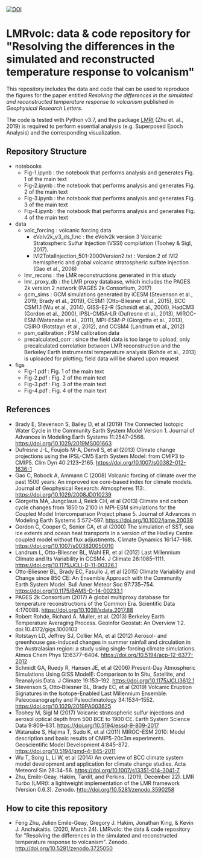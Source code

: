 [![DOI](https://zenodo.org/badge/229547352.svg)](https://zenodo.org/badge/latestdoi/229547352)

# LMRvolc: data & code repository for "Resolving the differences in the simulated and reconstructed temperature response to volcanism"

This repository includes the data and code that can be used to reproduce the figures for the paper entitled _Resolving the differences in the simulated and reconstructed temperature response to volcanism_ published in _Geophysical Research Letters_.

The code is tested with Python v3.7, and the package [LMRt](https://github.com/fzhu2e/LMRt) (Zhu et. al., 2019) is required to perform essential analysis (e.g. Superposed Epoch Analysis) and the corresponding visualization.


## Repository Structure

+ notebooks
    - Fig-1.ipynb : the notebook that performs analysis and generates Fig. 1 of the main text
    - Fig-2.ipynb : the notebook that performs analysis and generates Fig. 2 of the main text
    - Fig-3.ipynb : the notebook that performs analysis and generates Fig. 3 of the main text
    - Fig-4.ipynb : the notebook that performs analysis and generates Fig. 4 of the main text
+ data
    - volc_forcing : volcanic forcing data
        - eVolv2k_v3_ds_1.nc : the eVolv2k version 3 Volcanic Stratospheric Sulfur Injection (VSSI) compilation (Toohey & Sigl, 2017).
        - IVI2TotalInjection_501-2000Version2.txt : Version 2 of IVI2 hemispheric and global volcanic stratospheric sulfate injection (Gao et al., 2008)
    - lmr_recons : the LMR reconstructions generated in this study
    - lmr_proxy_db : the LMR proxy database, which includes the PAGES 2k version 2 network (PAGES 2k Consortium, 2017)
    - gcm_sims : GCM simulations generated by iCESM (Stevenson et al., 2019; Brady et al., 2019), CESM1 (Otto-Bliesner et al., 2015), BCC CSM1.1 (Wu et al., 2014), GISS-E2-R (Schmidt et al., 2006), HadCM3 (Gordon et al., 2000), IPSL-CM5A-LR (Dufresne et al., 2013), MIROC-ESM (Watanabe et al., 2011), MPI-ESM-P (Giorgetta et al., 2013), CSIRO (Rotstayn et al., 2012), and CCSM4 (Landrum et al., 2012)
    - psm_calibration : PSM calibration data
    - precalculated_corr : since the field data is too large to upload, only precalculated correlation between LMR reconstruction and the Berkeley Earth instrumental temperature analysis (Rohde et al., 2013) is uploaded for plotting; field data will be shared upon request
+ figs
    - Fig-1.pdf : Fig. 1 of the main text
    - Fig-2.pdf : Fig. 2 of the main text
    - Fig-3.pdf : Fig. 3 of the main text
    - Fig-4.pdf : Fig. 4 of the main text

## References
+ Brady E, Stevenson S, Bailey D, et al (2019) The Connected Isotopic Water Cycle in the Community Earth System Model Version 1. Journal of Advances in Modeling Earth Systems 11:2547–2566. https://doi.org/10.1029/2019MS001663
+ Dufresne J-L, Foujols M-A, Denvil S, et al (2013) Climate change projections using the IPSL-CM5 Earth System Model: from CMIP3 to CMIP5. Clim Dyn 40:2123–2165. https://doi.org/10.1007/s00382-012-1636-1
+ Gao C, Robock A, Ammann C (2008) Volcanic forcing of climate over the past 1500 years: An improved ice core-based index for climate models. Journal of Geophysical Research: Atmospheres 113:. https://doi.org/10.1029/2008JD010239
+ Giorgetta MA, Jungclaus J, Reick CH, et al (2013) Climate and carbon cycle changes from 1850 to 2100 in MPI-ESM simulations for the Coupled Model Intercomparison Project phase 5. Journal of Advances in Modeling Earth Systems 5:572–597. https://doi.org/10.1002/jame.20038
+ Gordon C, Cooper C, Senior CA, et al (2000) The simulation of SST, sea ice extents and ocean heat transports in a version of the Hadley Centre coupled model without flux adjustments. Climate Dynamics 16:147–168.  https://doi.org/10.1007/s003820050010
+ Landrum L, Otto-Bliesner BL, Wahl ER, et al (2012) Last Millennium Climate and Its Variability in CCSM4. J Climate 26:1085–1111.  https://doi.org/10.1175/JCLI-D-11-00326.1
+ Otto-Bliesner BL, Brady EC, Fasullo J, et al (2015) Climate Variability and Change since 850 CE: An Ensemble Approach with the Community Earth System Model. Bull Amer Meteor Soc 97:735–754.  https://doi.org/10.1175/BAMS-D-14-00233.1
+ PAGES 2k Consortium (2017) A global multiproxy database for temperature reconstructions of the Common Era. Scientific Data 4:170088.  https://doi.org/10.1038/sdata.2017.88
+ Robert Rohde, Richard A. Muller, et al. (2013) Berkeley Earth Temperature Averaging Process. Geoinfor Geostat: An Overview 1:2. doi:10.4172/gigs.1000103
+ Rotstayn LD, Jeffrey SJ, Collier MA, et al (2012) Aerosol- and greenhouse gas-induced changes in summer rainfall and  circulation in the Australasian region: a study using single-forcing climate  simulations. Atmos Chem Phys 12:6377–6404. https://doi.org/10.5194/acp-12-6377-2012
+ Schmidt GA, Ruedy R, Hansen JE, et al (2006) Present-Day Atmospheric Simulations Using GISS ModelE: Comparison to In Situ, Satellite, and Reanalysis Data. J Climate 19:153–192. https://doi.org/10.1175/JCLI3612.1
+ Stevenson S, Otto‐Bliesner BL, Brady EC, et al (2019) Volcanic Eruption Signatures in the Isotope-Enabled Last Millennium Ensemble. Paleoceanography and Paleoclimatology 34:1534–1552. https://doi.org/10.1029/2019PA003625
+ Toohey M, Sigl M (2017) Volcanic stratospheric sulfur injections and aerosol optical depth from 500 BCE to 1900 CE. Earth System Science Data 9:809–831.  https://doi.org/10.5194/essd-9-809-2017
+ Watanabe S, Hajima T, Sudo K, et al (2011) MIROC-ESM 2010: Model description and basic results of CMIP5-20c3m experiments. Geoscientific Model Development 4:845–872. https://doi.org/10.5194/gmd-4-845-2011
+ Wu T, Song L, Li W, et al (2014) An overview of BCC climate system model development and application for climate change studies. Acta Meteorol Sin 28:34–56. https://doi.org/10.1007/s13351-014-3041-7
+ Zhu, Emile-Geay, Hakim, Tardif, and Perkins. (2019, December 22). LMR Turbo (LMRt): a lightweight implementation of the LMR framework (Version 0.6.3). Zenodo. http://doi.org/10.5281/zenodo.3590258

## How to cite this repository
+ Feng Zhu, Julien Emile-Geay, Gregory J. Hakim, Jonathan King, & Kevin J.  Anchukaitis. (2020, March 24). LMRvolc: the data & code repository for "Resolving the differences in the simulated and reconstructed temperature response to volcanism". Zenodo.  http://doi.org/10.5281/zenodo.3725050

